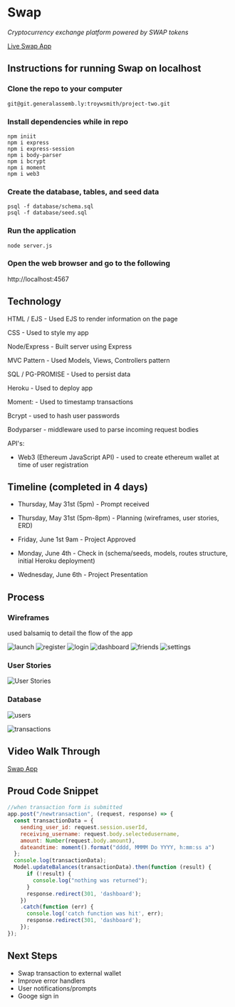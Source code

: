 # Swap
*Cryptocurrency exchange platform powered by SWAP tokens*

[Live Swap App](https://swaptokens.herokuapp.com/)

## Instructions for running Swap on localhost

### Clone the repo to your computer
```
git@git.generalassemb.ly:troywsmith/project-two.git
```

### Install dependencies while in repo

```
npm iniit
npm i express
npm i express-session
npm i body-parser
npm i bcrypt
npm i moment
npm i web3
```

### Create the database, tables, and seed data
```
psql -f database/schema.sql
psql -f database/seed.sql
```

### Run the application
```
node server.js
```

### Open the web browser and go to the following

http://localhost:4567


## Technology
HTML / EJS - Used EJS to render information on the page

CSS - Used to style my app

Node/Express - Built server using Express

MVC Pattern - Used Models, Views, Controllers pattern

SQL / PG-PROMISE - Used to persist data

Heroku - Used to deploy app

Moment: - Used to timestamp transactions

Bcrypt - used to hash user passwords

Bodyparser - middleware used to parse incoming request bodies

API's:
- Web3 (Ethereum JavaScript API) - used to create ethereum wallet at time of user registration

## Timeline (completed in 4 days)
- Thursday, May 31st (5pm) - Prompt received

- Thursday, May 31st (5pm-8pm) - Planning (wireframes, user stories, ERD)

- Friday, June 1st 9am - Project Approved

- Monday, June 4th - Check in (schema/seeds, models, routes structure, initial Heroku deployment)

- Wednesday, June 6th - Project Presentation

## Process

### Wireframes
used balsamiq to detail the flow of the app 

![launch](/images/launchpage.png)
![register](/images/registerpage.png)
![login](/images/signin.png)
![dashboard](/images/dashboardpage.png)
![friends](/images/friendspage.png)
![settings](/images/settingspage.png)

### User Stories

![User Stories](/images/userstories.png)

### Database

![users](/images/users.png)

![transactions](/images/transactions.png)


## Video Walk Through

[Swap App](https://swaptokens.herokuapp.com/)


## Proud Code Snippet

```javascript
//when transaction form is submitted
app.post("/newtransaction", (request, response) => {
  const transactionData = {
    sending_user_id: request.session.userId,
    receiving_username: request.body.selectedusername,
    amount: Number(request.body.amount),
    dateandtime: moment().format("dddd, MMMM Do YYYY, h:mm:ss a")
  };
  console.log(transactionData);
  Model.updateBalances(transactionData).then(function (result) {
      if (!result) {
        console.log("nothing was returned");
      }
      response.redirect(301, 'dashboard');
    })
    .catch(function (err) {
      console.log('catch function was hit', err);
      response.redirect(301, 'dashboard');
    });
});
```

## Next Steps
- Swap transaction to external wallet
- Improve error handlers
- User notifications/prompts
- Googe sign in